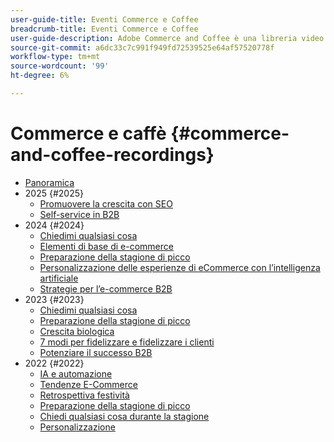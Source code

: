 ```yaml
---
user-guide-title: Eventi Commerce e Coffee
breadcrumb-title: Eventi Commerce e Coffee
user-guide-description: Adobe Commerce and Coffee è una libreria video in cui esperti e colleghi hanno condiviso i loro pensieri e idee su come utilizzare Adobe Commerce.
source-git-commit: a6dc33c7c991f949fd72539525e64af57520778f
workflow-type: tm+mt
source-wordcount: '99'
ht-degree: 6%

---
```



# Commerce e caffè {#commerce-and-coffee-recordings}

+ [Panoramica](overview.md)
+ 2025 {#2025}
   + [Promuovere la crescita con SEO](2025/seo-growth.md)
   + [Self-service in B2B](2025/self-service-b2b.md)
+ 2024 {#2024}
   + [Chiedimi qualsiasi cosa](2024/ask-me-anything.md)
   + [Elementi di base di e-commerce](2024/ecommerce-essentials.md)
   + [Preparazione della stagione di picco](2024/peak-season-prep.md)
   + [Personalizzazione delle esperienze di eCommerce con l’intelligenza artificiale](2024/personalize-ecommerce.md)
   + [Strategie per l’e-commerce B2B](2024/commerce-and-coffee-strategies-for-b2b-ecommerce.md)
+ 2023 {#2023}
   + [Chiedimi qualsiasi cosa](2023/ask-me-anything.md)
   + [Preparazione della stagione di picco](2023/peak-season-prep.md)
   + [Crescita biologica](2023/organic-growth.md)
   + [7 modi per fidelizzare e fidelizzare i clienti](2023/loyalty-retention.md)
   + [Potenziare il successo B2B](2023/b2b.md)
+ 2022 {#2022}
   + [IA e automazione](2022/ai-and-automation.md)
   + [Tendenze E-Commerce](2022/ecommerce-trends.md)
   + [Retrospettiva festività](2022/holiday.md)
   + [Preparazione della stagione di picco](2022/peak-season-prep.md)
   + [Chiedi qualsiasi cosa durante la stagione](2022/peak-season-ask-anything.md)
   + [Personalizzazione](2022/personalization.md)

<!--+ Commerce Events {#commerce-events}
  + [Overview](commerce-events/overview.md)
  + 2022 {#2022}
    + [Top Tips and Tricks for Adobe Campaign Standard](customer-journeys/2022/tips-and-tricks.md)
    + [Develop and customize data models in Adobe [!DNL Campaign Classic]](customer-journeys/2022/data-models.md)

+ Data and insights {#commerce-release-updates}
  + [Overview](commerce-release-updates/overview.md)
  + 2022 {#2022}
    + [Innovations and trends](data-and-insights/2022/innovations.md)
    + [Sensei and Analysis Workspace](data-and-insights/2022/sensei.md)
    + [Personalize and automate with Adobe Target](data-and-insights/2022/personalize.md)
    + [Analytics and Target applications for Mobile and Apps](data-and-insights/2022/mobile-and-apps.md)
    + [Cross Device Analytics and Customer Journey Analytics](data-and-insights/2022/cross-device-analytics.md) -->
